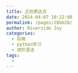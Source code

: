 ```yaml
---
title: 正则表达式
date: 2024-04-07 10:22:00
permalink: /pages/28bb28/
author: Riverside Joy
categories:
  - 后端
  - python学习
  - 进阶语法
tags:
  - 
---
```

